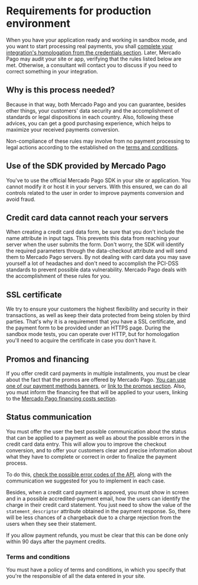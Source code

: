 # Requirements for production environment

When you have your application ready and working in sandbox mode, and you want to start processing real payments, you shall [complete your integration's homologation from the credentials section]([FAKER][CREDENTIALS][URL]). Later, Mercado Pago may audit your site or app, verifying that the rules listed below are met. Otherwise, a consultant will contact you to discuss if you need to correct something in your integration.

## Why is this process needed?

Because in that way, both Mercado Pago and you can guarantee, besides other things, your customers' data security and the accomplishment of standards or legal dispositions in each country. Also, following these advices, you can get a good purchasing experience, which helps to maximize your received payments conversion.

Non-compliance of these rules may involve from no payment processing to legal actions according to the established on the [terms and conditions](https://www.mercadopago.com.ar/ayuda/terminos-y-condiciones_299).

## Use of the SDK provided by Mercado Pago

You've to use the official Mercado Pago SDK in your site or application. You cannot modify it or host it in your servers. With this ensured, we can do all controls related to the user in order to improve payments conversion and avoid fraud.

## Credit card data cannot reach your servers

When creating a credit card data form, be sure that you don't include the name attribute in input tags. This prevents this data from reaching your server when the user submits the form. Don't worry, the SDK will identify the required parameters through the data-checkout attribute and will send them to Mercado Pago servers.
By not dealing with card data you may save yourself a lot of headaches and don't need to accomplish the PCI-DSS standards to prevent possible data vulnerability. Mercado Pago deals with the accomplishment of these rules for you.

## SSL certificate

We try to ensure your customers the highest flexibility and security in their transactions, as well as keep their data protected from being stolen by third parties. That's why it is a requirement that you have a SSL certificate, and the payment form to be provided under an HTTPS page.
During the sandbox mode tests, you can operate over HTTP, but for homologation you'll need to acquire the certificate in case you don't have it.

## Promos and financing

If you offer credit card payments in multiple installments, you must be clear about the fact that the promos are offered by Mercado Pago. [You can use one of our payment methods banners](https://www.mercadopago.com.ar/developers/en/guides/banners/introduction/), or [link to the promos section](https://www.mercadopago.com/mla/credit_card_promos.htm).
Also, you must inform the financing fee that will be applied to your users, linking to the [Mercado Pago financing costs section](https://www.mercadopago.com.ar/ayuda/costos-financiacion_621).

## Status communication

You must offer the user the best possible communication about the status that can be applied to a payment as well as about the possible errors in the credit card data entry. This will allow you to improve the checkout conversion, and to offer your customers clear and precise information about what they have to complete or correct in order to finalize the payment process.

To do this, [check the possible error codes of the API](https://www.mercadopago.com.ar/developers/en/guides/payments/api/handling-responses/), along with the communication we suggested for you to implement in each case.

Besides, when a credit card payment is appoved, you must show in screen and in a possible accredited-payment email, how the users can identify the charge in their credit card statement. You just need to show the value of the `statement_descriptor` attribute obtained in the payment response. So, there will be less chances of a chargeback due to a charge rejection from the users when they see their statement.

If you allow payment refunds, you must be clear that this can be done only within 90 days after the payment credits.

### Terms and conditions

You must have a policy of terms and conditions, in which you specify that you're the responsible of all the data entered in your site.